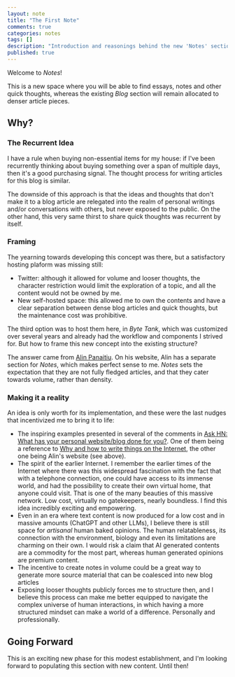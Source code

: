 ```yaml
---
layout: note
title: "The First Note"
comments: true
categories: notes
tags: []
description: "Introduction and reasonings behind the new 'Notes' section"
published: true
---
```


Welcome to *Notes*!

This is a new space where you will be able to find essays, notes and other quick thoughts, whereas the existing *Blog* section will remain allocated to denser article pieces.

## Why?

### The Recurrent Idea

I have a rule when buying non-essential items for my house: if I've been recurrently thinking about buying something over a span of multiple days, then it's a good purchasing signal. The thought process for writing articles for this blog is similar.

The downside of this approach is that the ideas and thoughts that don't make it to a blog article are relegated into the realm of personal writings and/or conversations with others, but never exposed to the public. On the other hand, this very same thirst to share quick thoughts was recurrent by itself.

### Framing

The yearning towards developing this concept was there, but a satisfactory hosting plaform was missing still:

- Twitter: although it allowed for volume and looser thoughts, the character restriction would limit the exploration of a topic, and all the content would not be owned by me.
- New self-hosted space: this allowed me to own the contents and have a clear separation between dense blog articles and quick thoughts, but the maintenance cost was prohibitive.

The third option was to host them here, in *Byte Tank*, which was customized over several years and already had the workflow and components I strived for. But how to frame this new concept into the existing structure?

The answer came from [Alin Panaitiu](https://notes.alinpanaitiu.com/How%20I%20write%20this%20blog%20on%20my%20iPhone%20in%20a%20train). On his website, Alin has a separate section for *Notes*, which makes perfect sense to me. *Notes* sets the expectation that they are not fully fledged articles, and that they cater towards volume, rather than density.

### Making it a reality

An idea is only worth for its implementation, and these were the last nudges that incentivized me to bring it to life:

- The inspiring examples presented in several of the comments in [Ask HN: What has your personal website/blog done for you?](https://news.ycombinator.com/item?id=35164819). One of them being a reference to [Why and how to write things on the Internet](https://www.benkuhn.net/writing/), the other one being Alin's website (see above).
- The spirit of the earlier Internet. I remember the earlier times of the Internet where there was this widespread fascination with the fact that with a telephone connection, one could have access to its immense world, and had the possibility to create their own virtual home, that anyone could visit. That is one of the many beauties of this massive network. Low cost, virtually no gatekeepers, nearly boundless. I find this idea incredibly exciting and empowering.
- Even in an era where text content is now produced for a low cost and in massive amounts (ChatGPT and other LLMs), I believe there is still space for *artisanal* human baked opinions. The human relatableness, its connection with the environment, biology and even its limitations are charming on their own. I would risk a claim that AI generated contents are a commodity for the most part, whereas human generated opinions are premium content.
- The incentive to create notes in volume could be a great way to generate more source material that can be coalesced into new blog articles
- Exposing looser thoughts publicly forces me to structure then, and I believe this process can make me better equipped to navigate the complex universe of human interactions, in which having a more structured mindset can make a world of a difference. Personally and professionally.

## Going Forward

This is an exciting new phase for this modest establishment, and I'm looking forward to populating this section with new content. Until then!
